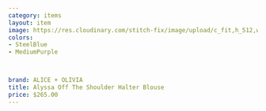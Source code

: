 ```yaml
---
category: items
layout: item
image: https://res.cloudinary.com/stitch-fix/image/upload/c_fit,h_512,w_512/v1508434020/vjw08woh6zsmc8ennuxs
colors: 
- SteelBlue
- MediumPurple



brand: ALICE + OLIVIA
title: Alyssa Off The Shoulder Halter Blouse
price: $265.00
---
```





